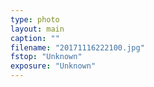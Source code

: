```yaml
---
type: photo
layout: main
caption: ""
filename: "20171116222100.jpg"
fstop: "Unknown"
exposure: "Unknown"
---
```

